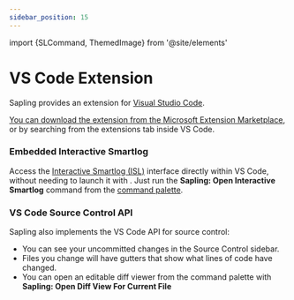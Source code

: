 ```yaml
---
sidebar_position: 15
---
```


import {SLCommand, ThemedImage} from '@site/elements'

# VS Code Extension

Sapling provides an extension for [Visual Studio Code](https://code.visualstudio.com/).

[You can download the extension from the Microsoft Extension Marketplace](https://marketplace.visualstudio.com/items?itemName=meta.sapling-scm), or by searching from the extensions tab inside VS Code.

<ThemedImage alt="ISL in VS Code" light="/img/isl/vscode_light.png" dark="/img/isl/vscode_dark.png" />


### Embedded Interactive Smartlog
Access the [Interactive Smartlog (ISL)](./isl.md) interface directly within VS Code,
without needing to launch it with <SLCommand name="web" />.
Just run the **Sapling: Open Interactive Smartlog** command from the [command palette](https://code.visualstudio.com/docs/getstarted/userinterface#_command-palette).

### VS Code Source Control API

Sapling also implements the VS Code API for source control:
- You can see your uncommitted changes in the Source Control sidebar.
- Files you change will have gutters that show what lines of code have changed.
- You can open an editable diff viewer from the command palette with
**Sapling: Open Diff View For Current File**

